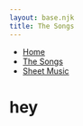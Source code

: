 ```yaml
---
layout: base.njk
title: The Songs
---
```

<nav class="main-nav">
    <ul class="nav">
      <li><a href="/">Home</a></li>
  <li class="active"><a href="/the-songs/">The Songs</a></li>
      <li><a href="">Sheet Music</a></li>
    </ul>
  </nav>

  # hey